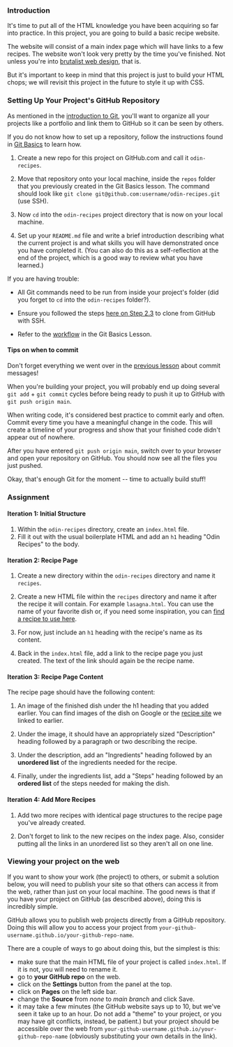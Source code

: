 ### Introduction

It's time to put all of the HTML knowledge you have been acquiring so far into practice. In this project, you are going to build a basic recipe website.

The website will consist of a main index page which will have links to a few recipes. The website won't look very pretty by the time you've finished. Not unless you're into [brutalist web design](https://brutalistwebsites.com/), that is.

But it's important to keep in mind that this project is just to build your HTML chops; we will revisit this project in the future to style it up with CSS.

### Setting Up Your Project's GitHub Repository

As mentioned in the [introduction to Git](https://www.theodinproject.com/paths/foundations/courses/foundations/lessons/introduction-to-git), you'll want to organize all your projects like a portfolio and link them to GitHub so it can be seen by others.

If you do not know how to set up a repository, follow the instructions found in [Git Basics](https://www.theodinproject.com/paths/foundations/courses/foundations/lessons/git-basics) to learn how.

1.  Create a new repo for this project on GitHub.com and call it `odin-recipes`.

2.  Move that repository onto your local machine, inside the `repos` folder that you previously created in the Git Basics lesson. The command should look like `git clone git@github.com:username/odin-recipes.git` (use SSH).

3.  Now `cd` into the `odin-recipes` project directory that is now on your local machine.

4.  Set up your `README.md` file and write a brief introduction describing what the current project is and what skills you will have demonstrated once you have completed it. (You can also do this as a self-reflection at the end of the project, which is a good way to review what you have learned.)

If you are having trouble:

-   All Git commands need to be run from inside your project's folder (did you forget to `cd` into the `odin-recipes` folder?).

-   Ensure you followed the steps [here on Step 2.3](/paths/foundations/courses/foundations/lessons/setting-up-git#step-2-configure-git-and-github) to clone from GitHub with SSH.

-   Refer to the [workflow](https://www.theodinproject.com/paths/foundations/courses/foundations/lessons/git-basics) in the Git Basics Lesson.

#### Tips on when to commit
Don't forget everything we went over in the [previous lesson](https://www.theodinproject.com/paths/foundations/courses/foundations/lessons/commit-messages) about commit messages!

When you're building your project, you will probably end up doing several `git add` + `git commit` cycles before being ready to push it up to GitHub with `git push origin main`.

When writing code, it's considered best practice to commit early and often. Commit every time you have a meaningful change in the code. This will create a timeline of your progress and show that your finished code didn't appear out of nowhere.

After you have entered `git push origin main`, switch over to your browser and open your repository on GitHub. You should now see all the files you just pushed.

Okay, that's enough Git for the moment -- time to actually build stuff!

### Assignment

<div class="lesson-content__panel" markdown="1">

#### Iteration 1: Initial Structure

1.  Within the `odin-recipes` directory, create an `index.html` file.
2.  Fill it out with the usual boilerplate HTML and add an `h1` heading "Odin Recipes" to the body.

#### Iteration 2:  Recipe Page

1.  Create a new directory within the `odin-recipes` directory and name it `recipes`.

2.  Create a new HTML file within the  `recipes` directory and name it after the recipe it will contain. For example `lasagna.html`. You can use the name of your favorite dish or, if you need some inspiration, you can [find a recipe to use here](https://www.allrecipes.com/).

3.  For now, just include an `h1` heading with the recipe's name as its content.

4.  Back in the `index.html` file, add a link to the recipe page you just created. The text of the link should again be the recipe name.

#### Iteration 3:  Recipe Page Content

The recipe page should have the following content:

1.  An image of the finished dish under the h1 heading that you added earlier. You can find images of the dish on Google or the [recipe site](https://www.allrecipes.com/) we linked to earlier.

2.  Under the image, it should have an appropriately sized "Description" heading followed by a paragraph or two describing the recipe.

3.  Under the description, add an "Ingredients" heading followed by an **unordered list** of the ingredients needed for the recipe.

4.  Finally, under the ingredients list, add a "Steps" heading followed by an **ordered list** of the steps needed for making the dish.

#### Iteration 4: Add More Recipes

1.  Add two more recipes with identical page structures to the recipe page you've already created.

2.  Don't forget to link to the new recipes on the index page. Also, consider putting all the links in an unordered list so they aren't all on one line.

</div>

### Viewing your project on the web

If you want to show your work (the project) to others, or submit a solution below, you will need to publish your site so that others can access it from the web, rather than just on your local machine. The good news is that if you have your project on GitHub (as described above), doing this is incredibly simple.

GitHub allows you to publish web projects directly from a GitHub repository. Doing this will allow you to access your project from `your-github-username.github.io/your-github-repo-name`.

There are a couple of ways to go about doing this, but the simplest is this:

-   make sure that the main HTML file of your project is called `index.html`. If it is not, you will need to rename it.
-   go to **your GitHub repo** on the web.
-   click on the **Settings** button from the panel at the top.
-   click on **Pages** on the left side bar.
-   change the **Source** from _none_ to _main branch_ and click Save.
-   it may take a few minutes (the GitHub website says up to 10, but we've seen it take up to an hour. Do not add a "theme" to your project, or you may have git conflicts, instead, be patient.) but your project should be accessible over the web from `your-github-username.github.io/your-github-repo-name` (obviously substituting your own details in the link).
